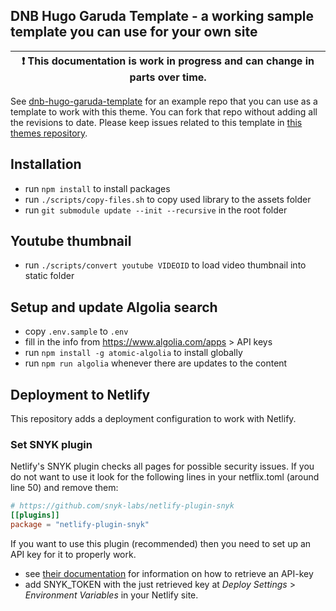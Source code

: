 ## DNB Hugo Garuda Template - a working sample template you can use for your own site

| :exclamation:  This documentation is work in progress and can change in parts over time.   |
|----|

See [dnb-hugo-garuda-template](/davidsneighbour/dnb-hugo-garuda-template) for an example repo that you can use as a template to work with this theme. You can fork that repo without adding all the revisions to date. Please keep issues related to this template in [this themes repository](/davidsneighbour/dnb-hugo-garuda/issues).

## Installation

- run `npm install` to install packages
- run `./scripts/copy-files.sh` to copy used library to the assets folder
- run `git submodule update --init --recursive` in the root folder

## Youtube thumbnail

- run `./scripts/convert youtube VIDEOID` to load video thumbnail into static folder

## Setup and update Algolia search

- copy `.env.sample` to `.env`
- fill in the info from https://www.algolia.com/apps &gt; API keys
- run `npm install -g atomic-algolia` to install globally 
- run `npm run algolia` whenever there are updates to the content

## Deployment to Netlify

This repository adds a deployment configuration to work with Netlify. 

### Set SNYK plugin

Netlify's SNYK plugin checks all pages for possible security issues. If you do not want to use it look for the following lines in your netflix.toml (around line 50) and remove them:

```toml 
# https://github.com/snyk-labs/netlify-plugin-snyk
[[plugins]]
package = "netlify-plugin-snyk"
```

If you want to use this plugin (recommended) then you need to set up an API key for it to properly work.

- see [their documentation](https://support.snyk.io/hc/en-us/articles/360004037537-Authentication-for-third-party-tools) for information on how to retrieve an API-key
- add SNYK_TOKEN with the just retrieved key at _Deploy Settings_ > _Environment Variables_ in your Netlify site.
